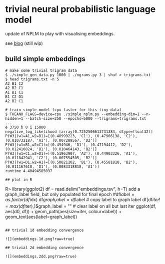 # trivial neural probabilistic language model

update of NPLM to play with visualising embeddings.

see <a href="http://matpalm.com/blog/">blog</a> (still wip)

## build simple embeddings

```
# make some trivial trigram data
$ ./simple_gen_data.py 1000 | ./ngrams.py 3 | shuf > trigrams.txt
$ head trigrams.txt -n 5
A2 B1 C2
A2 B2 C1
A1 B1 C1
B1 C2 D1
A2 B2 C1
```

```
# train simple model (cpu faster for this tiny data)
$ THEANO_FLAGS=device=cpu ./simple_nplm.py --embedding-dim=1 --n-hidden=1 --batch-size=250 --epochs=5000 --trigrams=trigrams.txt
...
e 3750 b 0 i 15000
negative_log_likelihood [array(0.7252506613731384, dtype=float32)]
P(W3|(w1=A1,w2=B1)=[(0.48999223, 'C1'), (0.47966138, 'C2'), (0.010732187, 'A1'), (0.007289567, 'D2')]
P(W3|(w1=B1,w2=C1)=[(0.494946, 'D1'), (0.47194412, 'D2'), (0.012410824, 'B1'), (0.010464143, 'B2')]
P(W3|(w1=C1,w2=D1)=[(0.51963907, 'A2'), (0.44903326, 'A1'), (0.011842941, 'C2'), (0.007554505, 'B2')]
P(W3|(w1=D1,w2=A1)=[(0.50821102, 'B1'), (0.45581818, 'B2'), (0.011167618, 'D1'), (0.0083318818, 'A1')]
runtime 4.40494585037

## plot in R

```
R>
library(ggplot2)
df = read.delim("embeddings.tsv", h=T)
add a graph_label field, but only populated for final epoch
#df$label = as.factor(df$idx)
df$graph_label = df$label                    # copy label to graph label
df[df$iter!=max(df$iter),]$graph_label = ""  # clear label on all but last iter
ggplot(df, aes(d0, d1)) + 
  geom_path(aes(size=iter, colour=label)) +
  geom_text(aes(label=graph_label))
```

## trivial 1d embedding convergence 

![](embeddings.1d.png?raw=true)

## trivial 2d embedding convergence

![](embeddings.2dd.png?raw=true)



